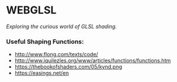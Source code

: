 # WEBGLSL

_Exploring the curious world of GLSL shading._

### Useful Shaping Functions:

+ http://www.flong.com/texts/code/
+ http://www.iquilezles.org/www/articles/functions/functions.htm
+ https://thebookofshaders.com/05/kynd.png
+ https://easings.net/en
